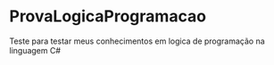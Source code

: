 # ProvaLogicaProgramacao
Teste para testar meus conhecimentos em logica de programação na linguagem C#
